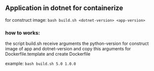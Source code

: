 ## Application in dotnet for containerize
for construct image: 
``bash build.sh <dotnet-version> <app-version>``

### how to works: 
the script build.sh receive arguments the python-version for construct image of app and dotnet-version and copy this arguments for Dockerfile.template and create Dockerfile 

example:
``bash build.sh 5.0 1.0.0``